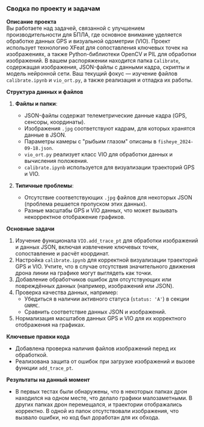 ### Сводка по проекту и задачам

**Описание проекта**  
Вы работаете над задачей, связанной с улучшением производительности для БПЛА, где основное внимание уделяется обработке данных GPS и визуальной одометрии (VIO). Проект использует технологию XFeat для сопоставления ключевых точек на изображениях, а также Python-библиотеки OpenCV и PIL для обработки изображений. В вашем распоряжении находится папка `Calibrate`, содержащая изображения, JSON-файлы с данными кадра, скрипты и модель нейронной сети. Ваш текущий фокус — изучение файлов `calibrate.ipynb` и `vio_ort.py`, а также реализация и отладка их работы.

**Структура данных и файлов**  
1. **Файлы и папки**:
   - JSON-файлы содержат телеметрические данные кадра (GPS, сенсоры, координаты).
   - Изображения `.jpg` соответствуют кадрам, для которых хранятся данные в JSON.
   - Параметры камеры с "рыбьим глазом" описаны в `fisheye_2024-09-18.json`.
   - `vio_ort.py` реализует класс VIO для обработки данных и вычисления положения.
   - `calibrate.ipynb` используется для визуализации траекторий GPS и VIO.

2. **Типичные проблемы**:
   - Отсутствие соответствующих `.jpg` файлов для некоторых JSON (проблема решается пропуском этих данных).
   - Разные масштабы GPS и VIO данных, что может вызывать некорректное отображение графиков.

**Основные задачи**  
1. Изучение функционала `VIO.add_trace_pt` для обработки изображений и данных JSON, включая извлечение ключевых точек, сопоставление и расчёт координат.
2. Настройка `calibrate.ipynb` для корректной визуализации траекторий GPS и VIO. Учтите, что в случае отсутствия значительного движения дрона линии на графике могут выглядеть как точки.
3. Добавление обработчиков ошибок для отсутствующих или повреждённых данных (например, изображений или JSON).
4. Проверка качества данных, например:
   - Убедиться в наличии активного статуса (`status: 'A'`) в секции `GNRMC`.
   - Сравнить соответствие данных JSON и изображений.
5. Нормализация масштабов данных GPS и VIO для их корректного отображения на графиках.

**Ключевые правки кода**  
- Добавлена проверка наличия файлов изображений перед их обработкой.
- Реализована защита от ошибок при загрузке изображений и вызове функции `add_trace_pt`.

**Результаты на данный момент**  
- В первых тестах были обнаружены, что в некоторых папках дрон находился на одном месте, что делало графики малозаметными. В других папках дрон перемещался, и траектории отображались корректно. В одной из папок отсутствовали изображения, что вызвало ошибки, но код был доработан для их обхода.